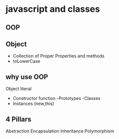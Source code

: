 # javascript and classes 

## OOP

## Object 
- Collection of Proper Properties and methods
- toLowerCase

## why use OOP
Object literal

- Constructor function
-Prototypes
-Classes
- Instances (new,this)

## 4 Pillars
Abstraction
Encapsulation
Inheritance
Polymorphism
